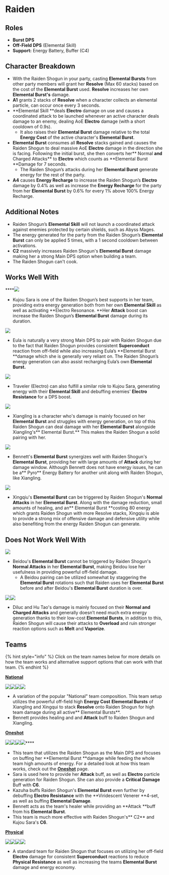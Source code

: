 # Raiden

## **Roles**

* **Burst DPS**
* **Off-Field DPS** (Elemental Skill)
* **Support:** Energy Battery, Buffer (C4)

## **Character Breakdown**

* With the Raiden Shogun in your party, casting **Elemental Bursts** from other party members will grant her **Resolve** (Max 60 stacks) based on the cost of the **Elemental Burst** used. **Resolve** increases her own **Elemental Burst's** damage.
* **A1** grants 2 stacks of **Resolve** when a character collects an elemental particle, can occur once every 3 seconds.
* **Elemental Skill **deals **Electro** damage on use and causes a coordinated attack to be launched whenever an active character deals damage to an enemy, dealing AoE **Electro** damage (with a short cooldown of 0.9s).
  * It also raises their **Elemental Burst** damage relative to the total **Energy Cost** of the active character's **Elemental Burst**.
* **Elemental Burst** consumes all **Resolve** stacks gained and causes the Raiden Shogun to deal massive AoE **Electro** damage in the direction she is facing. Following the initial burst, she then converts her** Normal **and** Charged Attacks** to **Electro** which counts as **Elemental Burst **Damage for 7 seconds.&#x20;
  * The Raiden Shogun’s attacks during her **Elemental Burst** generate energy for the rest of the party.
* **A4** causes **Energy Recharge** to increase the Raiden Shogun’s **Electro** damage by 0.4% as well as increase the **Energy Recharge** for the party from her **Elemental Burst** by 0.6% for every 1% above 100% Energy Recharge.

## **Additional Notes**

* Raiden Shogun’s **Elemental Skill** will not launch a coordinated attack against enemies protected by certain shields, such as Abyss Mages.
* The energy generated for the party from the Raiden Shogun’s **Elemental Burst** can only be applied 5 times, with a 1 second cooldown between activations.
* **C2** massively increases Raiden Shogun's **Elemental Burst** damage making her a strong Main DPS option when building a team.
* The Raiden Shogun can't cook.

## **Works Well With**

****![](../../.gitbook/assets/UI\_AvatarIcon\_Sara.png)

* Kujou Sara is one of the Raiden Shogun’s best supports in her team, providing extra energy generation both from her own **Elemental Skill** as well as activating **Electro Resonance. **Her **Attack** boost can increase the Raiden Shogun’s **Elemental Burst** damage during its duration.

![](../../.gitbook/assets/UI\_AvatarIcon\_Eula.png)

* Eula is naturally a very strong Main DPS to pair with Raiden Shogun due to the fact that Raiden Shogun provides consistent **Superconduct** reaction from off-field while also increasing Eula’s **Elemental Burst **damage which she is generally very reliant on. The Raiden Shogun’s energy generation can also assist recharging Eula’s own **Elemental Burst.**

![](../../.gitbook/assets/ui\_avataricon\_aether\_electro.png)

* Traveler (Electro) can also fulfill a similar role to Kujou Sara, generating energy with their **Elemental Skill** and debuffing enemies' **Electro Resistance** for a DPS boost.

![](../../.gitbook/assets/UI\_AvatarIcon\_Xiangling.png)

* Xiangling is a character who's damage is mainly focused on her **Elemental Burst** and struggles with energy generation, on top of this Raiden Shogun can deal damage with her **Elemental Burst** alongside Xiangling's** Elemental Burst.** This makes the Raiden Shogun a solid pairing with her.

![](../../.gitbook/assets/UI\_AvatarIcon\_Bennett.png)

* Bennett's **Elemental Burst** synergizes well with Raiden Shogun's **Elemental Burst**, providing her with large amounts of **Attack** during her damage window. Although Bennett does not have energy issues, he can be a** Pyro** Energy Battery for another unit along with Raiden Shogun, like Xiangling.

![](../../.gitbook/assets/UI\_AvatarIcon\_Xingqiu.png)

* Xingqiu's **Elemental Burst** can be triggered by Raiden Shogun's **Normal Attacks** in her **Elemental Burst**. Along with the damage reduction, small amounts of healing, and an** Elemental Burst **costing 80 energy which grants Raiden Shogun with more Resolve stacks, Xingqiu is able to provide a strong mix of offensive damage and defensive utility while also benefiting from the energy Raiden Shogun can generate.

## **Does Not Work Well With**

****![](../../.gitbook/assets/UI\_AvatarIcon\_Beidou.png)****

* Beidou's **Elemental Burst** cannot be triggered by Raiden Shogun's **Normal Attacks** in her **Elemental Burst**, making Beidou lose her usefulness in providing powerful off-field damage.
  * A Beidou pairing can be utilized somewhat by staggering the **Elemental Burst** rotations such that Raiden uses her **Elemental Burst** before and after Beidou's **Elemental Burst** duration is over.

![](../../.gitbook/assets/UI\_AvatarIcon\_Diluc.png)![](../../.gitbook/assets/UI\_AvatarIcon\_Hutao.png)

* Diluc and Hu Tao's damage is mainly focused on their **Normal **and** Charged Attacks** and generally doesn’t need much extra energy generation thanks to their low-cost **Elemental Bursts**, in addition to this, Raiden Shogun will cause their attacks to **Overload** and ruin stronger reaction options such as **Melt** and **Vaporize**.

## **Teams**

{% hint style="info" %}
Click on the team names below for more details on how the team works and alternative support options that can work with that team.
{% endhint %}

[**National**](../../teams/national.md)

![](../../.gitbook/assets/UI\_AvatarIcon\_Shougun.png)![](../../.gitbook/assets/UI\_AvatarIcon\_Bennett.png)![](../../.gitbook/assets/UI\_AvatarIcon\_Xiangling.png)![](../../.gitbook/assets/UI\_AvatarIcon\_Xingqiu.png)

* A variation of the popular "National" team composition. This team setup utilizes the powerful off-field high **Energy Cost** **Elemental Bursts** of Xiangling and Xingqui to stack **Resolve** onto Raiden Shogun for high team damage during all active** Elemental Bursts**.
* Bennett provides healing and and **Attack** buff to Raiden Shogun and Xiangling.

****[**Oneshot**](../../teams/oneshot.md)****

****![](../../.gitbook/assets/UI\_AvatarIcon\_Shougun.png)****![](../../.gitbook/assets/UI\_AvatarIcon\_Bennett.png)****![](../../.gitbook/assets/UI\_AvatarIcon\_Sara.png)****![](../../.gitbook/assets/UI\_AvatarIcon\_Kazuha.png)****

* This team that utilizes the Raiden Shogun as the Main DPS and focuses on buffing her **Elemental Burst **damage while feeding the whole team high amounts of energy. For a detailed look at how this team works, check out the [**Oneshot**](../../teams/oneshot.md) page.
* Sara is used here to provide her **Attack** buff, as well as **Electro** particle generation for Raiden Shogun. She can also provide a **Critical Damage** Buff with **C6**.
* Kazuha buffs Raiden Shogun's **Elemental Burst** even further by debuffing **Electro Resistance** with the **Viridescent Venerer **4-set, as well as buffing **Elemental Damage**.
* Bennett acts as the team's healer while providing an **Attack **buff from his **Elemental Burst**.
* This team is much more effective with Raiden Shogun's** C2** and Kujou Sara's **C6**.

[**Physical**](../../teams/physical.md)

![](../../.gitbook/assets/UI\_AvatarIcon\_Eula.png)![](../../.gitbook/assets/UI\_AvatarIcon\_Shougun.png)![](../../.gitbook/assets/UI\_AvatarIcon\_Zhongli.png)![](../../.gitbook/assets/UI\_AvatarIcon\_Bennett.png)

* A standard team for Raiden Shogun that focuses on utilizing her off-field **Electro** damage for consistent **Superconduct** reactions to reduce **Physical Resistance** as well as increasing the teams **Elemental Burst** damage and energy economy.
